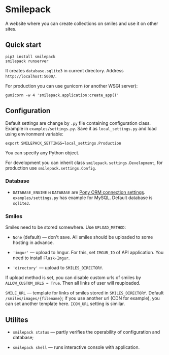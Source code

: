 Smilepack
=========

A website where you can create collections on smiles and use it on other sites.


## Quick start

```
pip3 install smilepack
smilepack runserver
```

It creates `database.sqlite3` in current directory. Address `http://localhost:5000/`.

For production you can use gunicorn (or another WSGI server):

```
gunicorn -w 4 'smilepack.application:create_app()'
```


## Configuration

Default settings are change by `.py` file containing configuration class. Example in `examples/settings.py`. Save it as `local_settings.py` and load using environment variable:

```
export SMILEPACK_SETTINGS=local_settings.Production
```

You can specify any Python object.

For development you can inherit class `smilepack.settings.Development`, for production use `smilepack.settings.Config`.


### Database

* `DATABASE_ENGINE` и `DATABASE` are [Pony ORM connection settings](http://doc.ponyorm.com/database.html#database-providers). `examples/settings.py` has example for MySQL. Default database is `sqlite3`.


### Smiles

Smiles need to be stored somewhere. Use `UPLOAD_METHOD`:

* `None` (default) — don't save. All smiles should be uploaded to some hosting in advance.

* `'imgur'` — upload to Imgur. For this, set `IMGUR_ID` of API application. You need to install `Flask-Imgur`.

* `'directory'` — upload to `SMILES_DIRECTORY`.

If upload method is set, you can disable custom urls of smiles by `ALLOW_CUSTOM_URLS = True`. Then all links of user will reuploaded.

`SMILE_URL` — template for links of smiles stored in `SMILES_DIRECTORY`. Default `/smiles/images/{filename}`; if you use another url (CDN for example), you can set another template here. `ICON_URL` setting is similar.


## Utilites

* `smilepack status` — partly verifies the operability of configuration and database;

* `smilepack shell` — runs interactive console with application.
